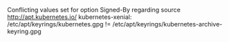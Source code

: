 Conflicting values set for option Signed-By regarding source http://apt.kubernetes.io/ kubernetes-xenial: /etc/apt/keyrings/kubernetes.gpg != /etc/apt/keyrings/kubernetes-archive-keyring.gpg



